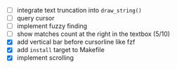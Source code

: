 - [ ] integrate text truncation into `draw_string()`
- [ ] query cursor
- [ ] implement fuzzy finding
- [ ] show matches count at the right in the textbox (5/10)
- [x] add vertical bar before cursorline like fzf
- [x] add `install` target to Makefile
- [x] implement scrolling
